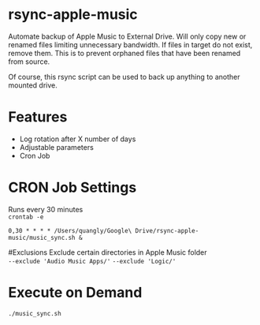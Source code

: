 # rsync-apple-music
Automate backup of Apple Music to External Drive. Will only copy new or renamed files limiting unnecessary bandwidth. If files in target do not exist, remove them. This is to prevent orphaned files that have been renamed from source.

Of course, this rsync script can be used to back up anything to another mounted drive.

# Features
- Log rotation after X number of days
- Adjustable parameters
- Cron Job

# CRON Job Settings
Runs every 30 minutes <br>
```crontab -e```

```0,30 * * * * /Users/quangly/Google\ Drive/rsync-apple-music/music_sync.sh &```

#Exclusions
Exclude certain directories in Apple Music folder <br>
```--exclude 'Audio Music Apps/'```
```--exclude 'Logic/'```

# Execute on Demand
```./music_sync.sh```
